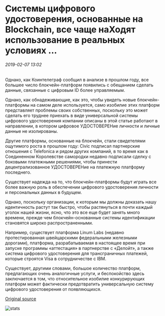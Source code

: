 # Системы цифрового удостоверения, основанные на Blockchain, все чаще наХодят использование в реальных условиях ...

###### 2019-02-07 13:02

Однако, как Коинтелеграф сообщил в анализе в прошлом году, все большее число блокчейн-платформ появились с обещанием сделать данные, связанные с цифровым ID более управляемым.

Однако, как обнадеживающие, как это, чтобы увидеть новые блокчейн-платформы на самом деле используется, само изобилие этих платформ представляет проблемы своих собственных, поскольку это может сделать его труднее приехать в виде универсальной системы цифрового удостоверения компании описаны в этой статье работают в направлении, в котором цифровое УДОСТОВЕРЕНие личности и личные данные не изолированы.

Другие платформы, основанные на блокчейн, стали свидетелями ощутимого роста в прошлом году: Civic подписал партнерские отношения с Telefonica и рядом других компаний, в то время как в Соединенном Королевстве самородки недавно подписали сделку с боковыми платежными решениями, чтобы принести децентрализованное УДОСТОВЕРЕНие на платежную платформу последнего.

Существует надежда на то, что блокчейн-платформы будут играть все более важную роль в обеспечении цифрового удостоверения личности и персональных данных в будущем.

Однако, поскольку организации, к которым мы должны доказать нашу идентичность растут так быстро, чтобы растянуться в почти каждый уголок нашей жизни, ясно, что это все еще будет занять много времени, прежде чем блокчейн-основанные системы идентификации становятся широко распространенными.

Например, существует платформа Linum Labs (недавно протестированная швейцарскими федеральными железными дорогами), платформа, разрабатываемая в настоящее время при запуске программы «аттестация» в партнерстве с «Делойт», а также система цифрового удостоверения для трансграничных платежей, которые строятся Visa в сотрудничестве с IBM.

Существует, другими словами, большое количество платформ, предлагающих очень аналогичные услуги, и беспокойство здесь заключается в том, что относительное изобилие конкурирующих платформ может фактически предотвратить универсальную систему цифрового удостоверения от появляющихся.

[Original source](https://cointelegraph.com/news/blockchain-based-digital-id-systems-are-increasingly-finding-real-world-use)

![stats](https://c.statcounter.com/11760860/0/a89fa40b/1/ "stats")